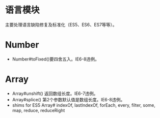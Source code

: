 # 语言模块

主要处理语言缺陷修复及标准化（ES5、ES6、ES7等等）。

# Number

* Number#toFixed()要四舍五入。IE6-8违例。

# Array

* Array#unshift() 返回数组长度。IE6-7违例。
* Array#splice() 第2个参数默认值是数组长度。IE6-8违例。
* shims for ES5 Array# indexOf, lastIndexOf, forEach, every, filter, some, map, reduce, reduceRight
